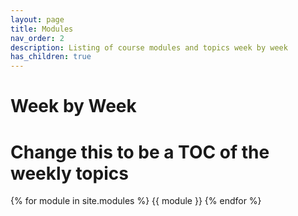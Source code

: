```yaml
---
layout: page
title: Modules
nav_order: 2
description: Listing of course modules and topics week by week
has_children: true
---
```


# Week by Week
# Change this to be a TOC of the weekly topics

{% for module in site.modules %}
{{ module }}
{% endfor %}
